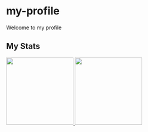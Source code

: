 # my-profile
Welcome to my profile

## My Stats
<p>
<a href="https://github.com/naufal11">
  <img height="180em" src="https://github-readme-stats.vercel.app/api?username=naufal11&count_private=true&show_icons=true&include_all_commits=true&bg_color=100,accbee,e7f0fd" />
  <img height="180em" src="https://github-readme-stats.vercel.app/api/top-langs/?username=naufal11&layout=compact&bg_color=100,accbee,e7f0fd" />
</a>
</p>
